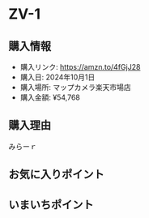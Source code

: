 # ZV-1
## 購入情報
- 購入リンク: <https://amzn.to/4fGjJ28>
- 購入日: 2024年10月1日
- 購入場所: マップカメラ楽天市場店
- 購入金額: ¥54,768
## 購入理由
みらーｒ
## お気に入りポイント
### 
## いまいちポイント
### 